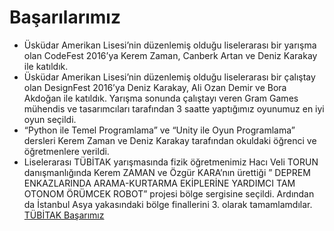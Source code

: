 # Başarılarımız

- Üsküdar Amerikan Lisesi’nin düzenlemiş olduğu liselerarası bir yarışma olan CodeFest 2016’ya Kerem Zaman, Canberk Artan ve Deniz Karakay ile katıldık.
- Üsküdar Amerikan Lisesi’nin düzenlemiş olduğu liselerarası bir çalıştay olan DesignFest 2016’ya Deniz Karakay, Ali Ozan Demir ve Bora Akdoğan ile katıldık. Yarışma sonunda çalıştayı veren Gram Games mühendis ve tasarımcıları tarafından 3 saatte yaptığımız oyunumuz en iyi oyun seçildi. 
- “Python ile Temel Programlama” ve “Unity ile Oyun Programlama” dersleri Kerem Zaman ve Deniz Karakay tarafından okuldaki öğrenci ve öğretmenlere verildi.
- Liselerarası TÜBİTAK yarışmasında fizik öğretmenimiz Hacı Veli TORUN danışmanlığında Kerem ZAMAN ve Özgür KARA’nın ürettiği ” DEPREM ENKAZLARINDA ARAMA-KURTARMA EKİPLERİNE YARDIMCI TAM OTONOM ÖRÜMCEK ROBOT” projesi bölge sergisine seçildi. Ardından da İstanbul Asya yakasındaki bölge finallerini 3. olarak tamamlamdılar.
[TÜBİTAK Başarımız](https://codekal.wordpress.com/2017/10/14/tubitak-bolge-3-su-olduk/)

